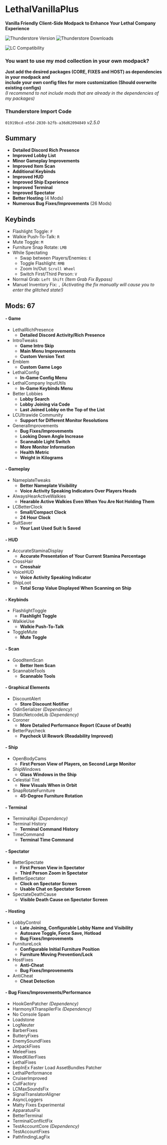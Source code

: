 # LethalVanillaPlus
**Vanilla Friendly Client-Side Modpack to Enhance Your Lethal Company Experience**

![Thunderstore Version](https://img.shields.io/thunderstore/v/Georg9741/LethalVanillaPlus?style=for-the-badge&label=Version&color=darkcyan)
![Thunderstore Downloads](https://img.shields.io/thunderstore/dt/Georg9741/LethalVanillaPlus?style=for-the-badge&color=darkviolet)

![LC Compatibility](https://img.shields.io/badge/v56%2B-orange?style=for-the-badge&logo=steam&label=Compatibility)

### You want to use my mod collection in your own modpack?
**Just add the desired packages (CORE, FIXES and HOST) as dependencies in your modpack and  
include your own config files for more customization (Should overwrite existing configs)**  
_(I recommend to not include mods that are already in the dependencies of my packages)_

### Thunderstore Import Code
`01919bcd-e55d-2830-b2fb-a36d62094849` _v2.5.0_


## Summary
- **Detailed Discord Rich Presence**
- **Improved Lobby List**
- **Minor Gameplay Improvements**
- **Improved Item Scan**
- **Additional Keybinds**
- **Improved HUD**
- **Improved Ship Experience**
- **Improved Terminal**
- **Improved Spectator**
- **Better Hosting** (4 Mods)
- **Numerous Bug Fixes/Improvements** (26 Mods)


## Keybinds
- Flashlight Toggle: `F`
- Walkie Push-To-Talk: `R`
- Mute Toggle: `M`
- Furniture Snap Rotate: `LMB`
- While Spectating
  - Swap between Players/Enemies: `E`
  - Toggle Flashlight: `RMB`
  - Zoom In/Out: `Scroll Wheel`
  - Switch First/Third Person: `V`
- Normal Grab: `Left Shift` _(Item Grab Fix Bypass)_
- Manuel Inventory Fix: `,` _(Activating the fix manually will cause you to enter the glitched state!)_


## Mods: 67
#### - Game
- LethalRichPresence
  - **Detailed Discord Activity/Rich Presence**
- IntroTweaks
  - **Game Intro Skip**
  - **Main Menu Improvements**
  - **Custom Version Text**
- Emblem
  - **Custom Game Logo**
- LethalConfig
  - **In-Game Config Menu**
- LethalCompany InputUtils
  - **In-Game Keybinds Menu**
- Better Lobbies
  - **Lobby Search**
  - **Lobby Joining via Code**
  - **Last Joined Lobby on the Top of the List**
- LCUltrawide Community
  - **Support for Different Monitor Resolutions**
- GeneralImprovements
  - **Bug Fixes/Improvements**
  - **Looking Down Angle Increase**
  - **Scannable Light Switch**
  - **More Monitor Information**
  - **Health Metric**
  - **Weight in Kilograms**
#### - Gameplay
- NameplateTweaks
  - **Better Nameplate Visibility**
  - **Voice Activity Speaking Indicators Over Players Heads**
- AlwaysHearActiveWalkies
  - **Hearable Active Walkies Even When You Are Not Holding Them**
- LCBetterClock
  - **Small/Compact Clock**
  - **24 Hour Clock**
- SuitSaver
  - **Your Last Used Suit Is Saved**
#### - HUD
- AccurateStaminaDisplay
  - **Accurate Presentation of Your Current Stamina Percentage**
- CrossHair
  - **Crosshair**
- VoiceHUD
  - **Voice Activity Speaking Indicator**
- ShipLoot
  - **Total Scrap Value Displayed When Scanning on Ship**
#### - Keybinds
- FlashlightToggle
  - **Flashlight Toggle**
- WalkieUse
  - **Walkie Push-To-Talk**
- ToggleMute
  - **Mute Toggle**
#### - Scan
- GoodItemScan
  - **Better Item Scan**
- ScannableTools
  - **Scannable Tools**
#### - Graphical Elements
- DiscountAlert
  - **Store Discount Notifier**
- OdinSerializer _(Dependency)_
- StaticNetcodeLib _(Dependency)_
- Coroner
  - **More Detailed Performance Report (Cause of Death)**
- BetterPaycheck
  - **Paycheck UI Rework (Readability Improved)**
#### - Ship
- OpenBodyCams
  - **First Person View of Players, on Second Large Monitor**
- ShipWindows
  - **Glass Windows in the Ship**
- Celestial Tint
  - **New Visuals When in Orbit**
- SnapRotateFurniture
  - **45-Degree Furniture Rotation**
#### - Terminal
- TerminalApi _(Dependency)_
- Terminal History
  - **Terminal Command History**
- TimeCommand
  - **Terminal Time Command**
#### - Spectator
- BetterSpectate
  - **First Person View in Spectator**
  - **Third Person Zoom in Spectator**
- BetterSpectator
  - **Clock on Spectator Screen**
  - **Usable Chat on Spectator Screen**
- SpectateDeathCause
  - **Visible Death Cause on Spectator Screen**
#### - Hosting
- LobbyControl
  - **Late Joining, Configurable Lobby Name and Visibility**
  - **Autosave Toggle, Force Save, Hotload**
  - **Bug Fixes/Improvements**
- FurnitureLock
  - **Configurable Initial Furniture Position**
  - **Furniture Moving Prevention/Lock**
- HostFixes
  - **Anti-Cheat**
  - **Bug Fixes/Improvements**
- AntiCheat
  - **Cheat Detection**
#### - Bug Fixes/Improvements/Performance
- HookGenPatcher _(Dependency)_
- HarmonyXTranspilerFix _(Dependency)_
- No Console Spam
- Loadstone
- LogNeuter
- BarberFixes
- ButteryFixes
- EnemySoundFixes
- JetpackFixes
- MeleeFixes
- WeedKillerFixes
- LethalFixes
- BepInEx Faster Load AssetBundles Patcher
- LethalPerformance
- CruiserImproved
- CullFactory
- LCMaxSoundsFix
- SignalTranslatorAligner
- AsyncLoggers
- Matty Fixes Experimental
- ApparatusFix
- BetterTerminal
- TerminalConflictFix
- TestAccountCore _(Dependency)_
- TestAccountFixes
- PathfindingLagFix